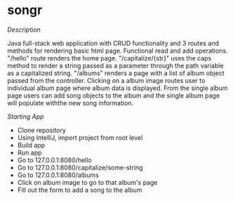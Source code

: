 # songr

*Description*

Java full-stack web application with CRUD functionality and 3 routes and methods for rendering basic html page.
Functional read and add operations.
"/hello" route renders the home page.
"/capitalize/{str}" uses the caps method to render a string passed as a parameter through the path variable as a capitalized string.
"/albums" renders a page with a list of album object passed from the controller.
Clicking on a album image routes user to individual album page where album data is displayed.
From the single album page users can add song objects to the album and the single album page will populate withthe new song information.

*Starting App*

- Clone repository
- Using IntelliJ, import project from root level
- Build app
- Run app
- Go to 127.0.0.1:8080/hello
- Go to 127.0.0.1:8080/capitalize/some-string
- Go to 127.0.0.1:8080/albums
- Click on album image to go to that album's page
- Fill out the form to add a song to the album
